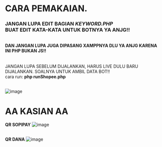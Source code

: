 # CARA PEMAKAIAN.
<h3>JANGAN LUPA EDIT BAGIAN <i>KEYWORD.PHP</i><br>BUAT EDIT KATA-KATA UNTUK BOTNYA YA ANJG!!</H3><br>
<b>DAN JANGAN LUPA JUGA DIPASANG XAMPPNYA DLU YA ANJG KARENA INI PHP BUKAN JS!!</b><br>
<br><br>
JANGAN LUPA SEBELUM DIJALANKAN, HARUS LIVE DULU BARU DIJALANKAN. SOALNYA UNTUK AMBIL DATA BOT!!<br>
cara run: <b>php runShopee.php</b><br><br>

![image](https://github.com/fikrimuhamad/auto-komen-shopee/assets/25825165/d8dc6345-41ec-4942-8cc7-6327221f85c6)


#
# AA KASIAN AA
<b>QR SOPIPAY</b>
![image](https://github.com/fikrimuhamad/auto-komen-shopee/assets/25825165/b41ba3f9-932b-4a5b-8bcf-3790c718482c)

<br><b>QR DANA</b>
![image](https://github.com/fikrimuhamad/auto-komen-shopee/assets/25825165/5c1a8615-7ad0-4bb8-a0a2-610f5eae1197)
